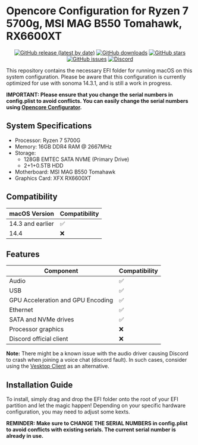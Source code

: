 # Opencore Configuration for Ryzen 7 5700g, MSI MAG B550 Tomahawk, RX6600XT

<div align="center">

  [![GitHub release (latest by date)](https://img.shields.io/github/v/release/Lenochxd/Hackintosh-r7-5700g-msiB550-rx6600xt.svg?style=flat)](https://github.com/Lenochxd/Hackintosh-r7-5700g-msiB550-rx6600xt/releases)
  [![GitHub downloads](https://img.shields.io/github/downloads/Lenochxd/Hackintosh-r7-5700g-msiB550-rx6600xt/total?style=flat)](https://github.com/Lenochxd/Hackintosh-r7-5700g-msiB550-rx6600xt/releases)
  [![GitHub stars](https://img.shields.io/github/stars/Lenochxd/Hackintosh-r7-5700g-msiB550-rx6600xt.svg?style=flat)](https://github.com/Lenochxd/Hackintosh-r7-5700g-msiB550-rx6600xt/stargazers)
  [![GitHub issues](https://img.shields.io/github/issues/Lenochxd/Hackintosh-r7-5700g-msiB550-rx6600xt.svg?style=flat)](https://github.com/Lenochxd/Hackintosh-r7-5700g-msiB550-rx6600xt/issues)
  [![Discord](https://img.shields.io/discord/391919052563546112?style=flat&logo=Discord&logoColor=fff&label=Discord&color=5e6ae8&link=https%3A%2F%2Fdiscord.gg%2FtUPsYHAGfm)](https://discord.gg/tUPsYHAGfm)
</div>

This repository contains the necessary EFI folder for running macOS on this system configuration. Please be aware that this configuration is currently optimized for use with sonoma 14.3.1, and is still a work in progress.


**IMPORTANT: Please ensure that you change the serial numbers in config.plist to avoid conflicts. You can easily change the serial numbers using        [Opencore Configurator](https://mackie100projects.altervista.org/download-opencore-configurator/).**

## System Specifications
- Processor: Ryzen 7 5700G
- Memory: 16GB DDR4 RAM @ 2667MHz
- Storage: 
  - 128GB EMTEC SATA NVME (Primary Drive)
  - 2+1+0.5TB HDD
- Motherboard: MSI MAG B550 Tomahawk
- Graphics Card: XFX RX6600XT

## Compatibility
| macOS Version | Compatibility |
|---------------|---------------|
| 14.3 and earlier | ✅             |
| 14.4            | ❌             |

## Features
| Component                        | Compatibility |
|----------------------------------|---------------|
| Audio                            | ✅             |
| USB                              | ✅             |
| GPU Acceleration and GPU Encoding| ✅             |
| Ethernet                         | ✅             |
| SATA and NVMe drives             | ✅             |
| Processor graphics               | ❌             |
| Discord official client          | ❌             |

**Note:** There might be a known issue with the audio driver causing Discord to crash when joining a voice chat (discord fault). In such cases, consider using the [Vesktop Client](https://github.com/Vencord/Vesktop) as an alternative.


## Installation Guide
To install, simply drag and drop the EFI folder onto the root of your EFI partition and let the magic happen! Depending on your specific hardware configuration, you may need to adjust some kexts.

**REMINDER: Make sure to CHANGE THE SERIAL NUMBERS in config.plist to avoid conflicts with existing serials. The current serial number is already in use.**

